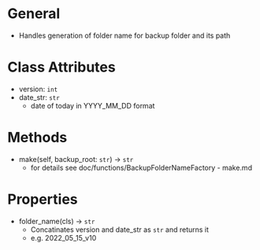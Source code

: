 # General
- Handles generation of folder name for backup folder and its path


# Class Attributes
- version: `int`
- date_str: `str`
  - date of today in YYYY_MM_DD format


# Methods
- make(self, backup_root: `str`) -> `str`
  - for details see doc/functions/BackupFolderNameFactory - make.md


# Properties
- folder_name(cls) -> `str`
  - Concatinates version and date_str as `str` and returns it
  - e.g. 2022_05_15_v10
